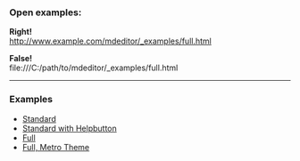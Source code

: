 ### Open examples:

__Right!__  
http://www.example.com/mdeditor/_examples/full.html

__False!__  
file:///C:/path/to/mdeditor/_examples/full.html

-------------

### Examples

- [Standard](http://root.andre-sieverding.de/briefkasten/markdown/examples/index.html)
- [Standard with Helpbutton](http://root.andre-sieverding.de/briefkasten/markdown/examples/standard_helpbutton.html)
- [Full](http://root.andre-sieverding.de/briefkasten/markdown/examples/full.html)
- [Full, Metro Theme](http://root.andre-sieverding.de/briefkasten/markdown/examples/full_metro.html)